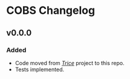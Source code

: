 # COBS Changelog

## v0.0.0

### Added 

- Code moved from [*Trice*](https://github.com/rokath/trice) project to this repo.
- Tests implemented. 
